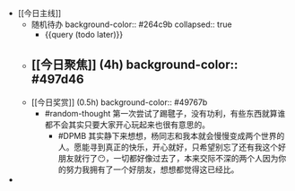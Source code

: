 - [[今日主线]]
	- 随机待办
	  background-color:: #264c9b
	  collapsed:: true
		- {{query (todo later)}}
	- [[今日聚焦]] (4h)
	  background-color:: #497d46
		-
	- [[今日奖赏]] (0.5h)
	  background-color:: #49767b
		- #random-thought 第一次尝试了踢毽子，没有功利，有些东西就算谁都不会其实只要大家开心玩起来也很有意思的。
			- #DPMB 其实静下来想想，杨同志和我本就会慢慢变成两个世界的人。愿能寻到真正的快乐，开心就好，只希望别忘了还有我这个好朋友就行了😶，一切都好像过去了，本来交际不深的两个人因为你的努力我拥有了一个好朋友，想想都觉得这已经比。
-
